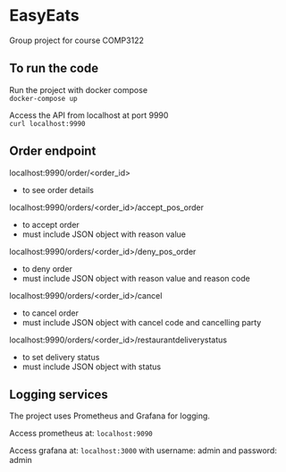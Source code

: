 # EasyEats
Group project for course COMP3122

## To run the code

Run the project with docker compose <br /> 
```docker-compose up```

Access the API from localhost at port 9990 <br /> 
```curl localhost:9990```

## Order endpoint
localhost:9990/order/<order_id>
- to see order details

localhost:9990/orders/<order_id>/accept_pos_order
- to accept order
- must include JSON object with reason value

localhost:9990/orders/<order_id>/deny_pos_order
- to deny order
- must include JSON object with reason value and reason code

localhost:9990/orders/<order_id>/cancel
- to cancel order
- must include JSON object with cancel code and cancelling party

localhost:9990/orders/<order_id>/restaurantdeliverystatus
- to set delivery status
- must include JSON object with status

## Logging services

The project uses Prometheus and Grafana for logging.

Access prometheus at:
``` localhost:9090 ```

Access grafana at:
``` localhost:3000 ```
with username: admin and password: admin

